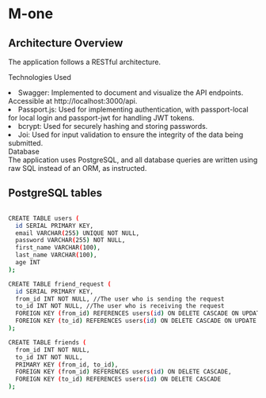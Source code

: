 # M-one

## Architecture Overview
The application follows a RESTful architecture․

Technologies Used <br>
<li>Swagger: Implemented to document and visualize the API endpoints. Accessible at http://localhost:3000/api.</li>
<li>Passport.js: Used for implementing authentication, with passport-local for local login and passport-jwt for handling JWT tokens.</li>
<li>bcrypt: Used for securely hashing and storing passwords.</li>
<li>Joi: Used for input validation to ensure the integrity of the data being submitted.</li>
Database<br>
The application uses PostgreSQL, and all database queries are written using raw SQL instead of an ORM, as instructed.

## PostgreSQL tables

```bash

CREATE TABLE users (
  id SERIAL PRIMARY KEY,
  email VARCHAR(255) UNIQUE NOT NULL,
  password VARCHAR(255) NOT NULL,
  first_name VARCHAR(100),
  last_name VARCHAR(100),
  age INT
);

CREATE TABLE friend_request (
  id SERIAL PRIMARY KEY,
  from_id INT NOT NULL, //The user who is sending the request
  to_id INT NOT NULL, //The user who is receiving the request 
  FOREIGN KEY (from_id) REFERENCES users(id) ON DELETE CASCADE ON UPDATE CASCADE,
  FOREIGN KEY (to_id) REFERENCES users(id) ON DELETE CASCADE ON UPDATE CASCADE
);

CREATE TABLE friends (
  from_id INT NOT NULL,
  to_id INT NOT NULL,
  PRIMARY KEY (from_id, to_id),
  FOREIGN KEY (from_id) REFERENCES users(id) ON DELETE CASCADE,
  FOREIGN KEY (to_id) REFERENCES users(id) ON DELETE CASCADE
);

```